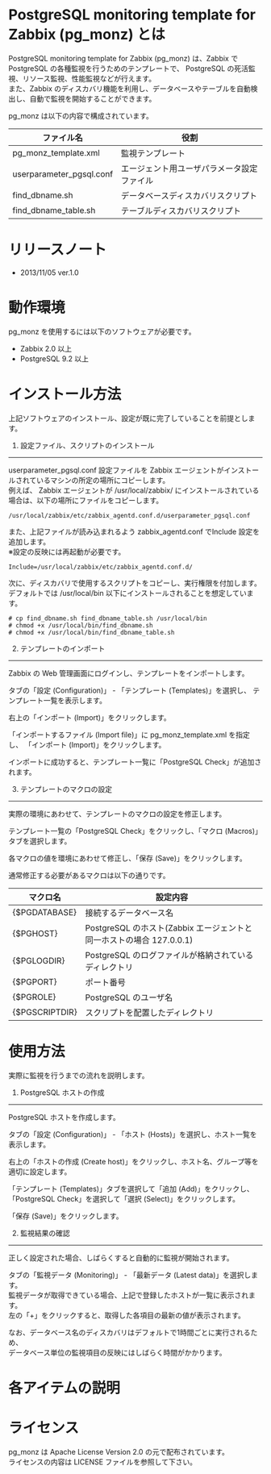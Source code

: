 PostgreSQL monitoring template for Zabbix (pg_monz) とは
========================================================

PostgreSQL monitoring template for Zabbix (pg_monz) は、Zabbix で PostgreSQL の各種監視を行うためのテンプレートで、
PostgreSQL の死活監視、リソース監視、性能監視などが行えます。  
また、Zabbix のディスカバリ機能を利用し、データベースやテーブルを自動検出し、自動で監視を開始することができます。

pg_monz は以下の内容で構成されています。

|ファイル名               |役割                                       |
|-------------------------|-------------------------------------------|
|pg_monz_template.xml     |監視テンプレート                           |
|userparameter_pgsql.conf |エージェント用ユーザパラメータ設定ファイル |
|find_dbname.sh           |データベースディスカバリスクリプト         |
|find_dbname_table.sh     |テーブルディスカバリスクリプト             |

リリースノート
==========

* 2013/11/05 ver.1.0

動作環境
========

pg_monz を使用するには以下のソフトウェアが必要です。

* Zabbix 2.0 以上
* PostgreSQL 9.2 以上

インストール方法
================

上記ソフトウェアのインストール、設定が既に完了していることを前提とします。

1. 設定ファイル、スクリプトのインストール
-----------------------------------------

userparameter_pgsql.conf 設定ファイルを Zabbix エージェントがインストールされているマシンの所定の場所にコピーします。  
例えば、 Zabbix エージェントが /usr/local/zabbix/ にインストールされている場合は、以下の場所にファイルをコピーします。

    /usr/local/zabbix/etc/zabbix_agentd.conf.d/userparameter_pgsql.conf

また、上記ファイルが読み込まれるよう zabbix_agentd.conf でInclude 設定を追加します。  
※設定の反映には再起動が必要です。

    Include=/usr/local/zabbix/etc/zabbix_agentd.conf.d/

次に、ディスカバリで使用するスクリプトをコピーし、実行権限を付加します。  
デフォルトでは /usr/local/bin 以下にインストールされることを想定しています。

    # cp find_dbname.sh find_dbname_table.sh /usr/local/bin
    # chmod +x /usr/local/bin/find_dbname.sh
    # chmod +x /usr/local/bin/find_dbname_table.sh

2. テンプレートのインポート
---------------------------

Zabbix の Web 管理画面にログインし、テンプレートをインポートします。

タブの「設定 (Configuration)」 - 「テンプレート (Templates)」を選択し、
テンプレート一覧を表示します。

右上の「インポート (Import)」をクリックします。

「インポートするファイル (Import file)」に pg_monz_template.xml を指定し、
「インポート (Import)」をクリックします。

インポートに成功すると、テンプレート一覧に「PostgreSQL Check」が追加されます。

3. テンプレートのマクロの設定
-----------------------------

実際の環境にあわせて、テンプレートのマクロの設定を修正します。

テンプレート一覧の「PostgreSQL Check」をクリックし、「マクロ (Macros)」タブを選択します。

各マクロの値を環境にあわせて修正し、「保存 (Save)」をクリックします。

通常修正する必要があるマクロは以下の通りです。

|マクロ名       |設定内容                                                             |
|---------------|---------------------------------------------------------------------|
|{$PGDATABASE}  |接続するデータベース名                                               |
|{$PGHOST}      |PostgreSQL のホスト(Zabbix エージェントと同一ホストの場合 127.0.0.1) |
|{$PGLOGDIR}    |PostgreSQL のログファイルが格納されているディレクトリ                |
|{$PGPORT}      |ポート番号                                                           |
|{$PGROLE}      |PostgreSQL のユーザ名                                                |
|{$PGSCRIPTDIR} |スクリプトを配置したディレクトリ                                     |

使用方法
========

実際に監視を行うまでの流れを説明します。

1. PostgreSQL ホストの作成
--------------------------

PostgreSQL ホストを作成します。

タブの「設定 (Configuration)」 - 「ホスト (Hosts)」を選択し、ホスト一覧を表示します。

右上の「ホストの作成 (Create host)」をクリックし、ホスト名、グループ等を適切に設定します。

「テンプレート (Templates)」タブを選択して「追加 (Add)」をクリックし、
「PostgreSQL Check」を選択して「選択 (Select)」をクリックします。

「保存 (Save)」をクリックします。

2. 監視結果の確認
-----------------

正しく設定された場合、しばらくすると自動的に監視が開始されます。

タブの「監視データ (Monitoring)」 - 「最新データ (Latest data)」を選択します。  
監視データが取得できている場合、上記で登録したホストが一覧に表示されます。  
左の「+」をクリックすると、取得した各項目の最新の値が表示されます。

なお、データベース名のディスカバリはデフォルトで1時間ごとに実行されるため、  
データベース単位の監視項目の反映にはしばらく時間がかかります。


各アイテムの説明
================


ライセンス
==========

pg_monz は Apache License Version 2.0 の元で配布されています。  
ライセンスの内容は LICENSE ファイルを参照して下さい。
